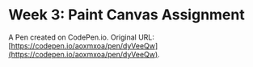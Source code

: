 # Week 3: Paint Canvas Assignment

A Pen created on CodePen.io. Original URL: [https://codepen.io/aoxmxoa/pen/dyVeeQw](https://codepen.io/aoxmxoa/pen/dyVeeQw).


